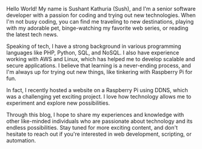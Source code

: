 Hello World! My name is Sushant Kathuria (Sush), and I'm a senior software developer with a passion for coding and trying out new technologies. When I'm not busy coding, you can find me traveling to new destinations, playing with my adorable pet, binge-watching my favorite web series, or reading the latest tech news.

Speaking of tech, I have a strong background in various programming languages like PHP, Python, SQL, and NoSQL. I also have experience working with AWS and Linux, which has helped me to develop scalable and secure applications. I believe that learning is a never-ending process, and I'm always up for trying out new things, like tinkering with Raspberry Pi for fun.

In fact, I recently hosted a website on a Raspberry Pi using DDNS, which was a challenging yet exciting project. I love how technology allows me to experiment and explore new possibilities.

Through this blog, I hope to share my experiences and knowledge with other like-minded individuals who are passionate about technology and its endless possibilities. Stay tuned for more exciting content, and don't hesitate to reach out if you're interested in web development, scripting, or automation.